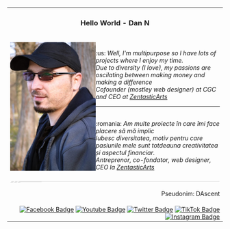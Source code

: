 <table>
  <tbody>
    <tr>
      <td align="center">
	  <h3>Hello World - Dan N</h3>
	  </td>
	  </tr>
    <tr>
      <td align="center">
<div id="aboutme" align="left">
  <a href="https://zentasticarts.ro/profilul-meu/?uid=Dan"><img src="https://raw.githubusercontent.com/Dascent/zaro/main/dan.jpg" width="200" align="left"></a>
  <p><br>
    :us: <em>Well, I'm multipurpose so I have lots of projects where I enjoy my time.</em><br>
    <em>Due to diversity (I love), my passions are oscilating between making money and making a difference</em><br>
    <em>Cofounder (mostley web designer) at CGC and CEO at <a href="https://zentasticarts.ro/profilul-meu/?uid=Dan">ZentasticArts</a></em></p>
  <hr>
  <p><br>
    :romania: <em>Am multe proiecte în care îmi face placere să mă implic</em><br>
    <em>Iubesc diversitatea, motiv pentru care pasiunile mele sunt totdeauna creativitatea și aspectul financiar.</em><br>
    <em>Antreprenor, co-fondator, web designer,  CEO la <a href="https://zentasticarts.ro/profilul-meu/?uid=Dan">ZentasticArts</a></em></p>
  <p><img src="https://raw.githubusercontent.com/PwchiWorld/app/main/assets/img/hr.png" width="100%"/></p>
  <p align="right">Pseudonim: DAscent</p>
</div>
</td>
</tr>
<tr>
<td align="center">
<div id="badges" align="right">
  <a href="https://www.facebook.com/Dan.ZentasticArts"><img src="https://img.shields.io/badge/Facebook-blue?style=for-the-badge&logo=facebook&logoColor=white" alt="Facebook Badge"/></a>
  <a href="https://www.youtube.com/channel/UCRLu-JwrS5GOF15ZCVpUJTQ"><img src="https://img.shields.io/badge/YouTube-red?style=for-the-badge&logo=youtube&logoColor=white" alt="Youtube Badge"/></a>
  <a href="https://twitter.com/DanNita_za"><img src="https://img.shields.io/badge/Twitter-blue?style=for-the-badge&logo=twitter&logoColor=white" alt="Twitter Badge"/></a>
  <a href="https://www.tiktok.com/@dascent33"><img src="https://img.shields.io/badge/TikTok-black?style=for-the-badge&logo=tiktok&logoColor=white" alt="TikTok Badge"/></a>
   <a href="https://www.instagram.com/dan.zentasticarts/"><img src="https://img.shields.io/badge/Instagram-purple?style=for-the-badge&logo=instagram&logoColor=white" alt="Instagram Badge"/></a>
</div>
</td>
</tr>
  </tbody>
</table>
